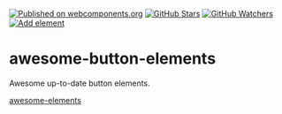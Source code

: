 [![Published on webcomponents.org][webcomponents-image]][webcomponents-url]
[![GitHub Stars][github-stars-image]][github-stars-url]
[![GitHub Watchers][github-watchers-image]][github-watchers-url]
[![Add element][github-image]][github-url]

# awesome-button-elements

Awesome up-to-date button elements.

[awesome-elements](https://beta.webcomponents.org/collection/StartPolymer/awesome-elements)

[github-image]: https://img.shields.io/badge/github-add%20element-lightgrey.svg
[github-url]: https://github.com/StartPolymer/awesome-button-elements/issues/new?title=Add%20element%20&labels=User%20reports

[github-stars-image]: https://img.shields.io/github/stars/StartPolymer/awesome-button-elements.svg?label=github%20stars
[github-stars-url]: https://github.com/StartPolymer/awesome-button-elements

[github-watchers-image]: https://img.shields.io/github/watchers/StartPolymer/awesome-button-elements.svg?label=github%20watchers
[github-watchers-url]: https://github.com/StartPolymer/awesome-button-elements

[webcomponents-image]: https://img.shields.io/badge/webcomponents.org-published-blue.svg
[webcomponents-url]: https://beta.webcomponents.org/collection/StartPolymer/awesome-button-elements
